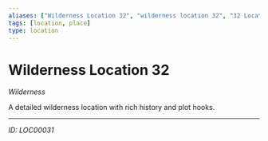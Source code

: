 ```yaml
---
aliases: ["Wilderness Location 32", "wilderness location 32", "32 Location Wilderness"]
tags: [location, place]
type: location
---
```


# Wilderness Location 32

*Wilderness*

A detailed wilderness location with rich history and plot hooks.

---
*ID: LOC00031*